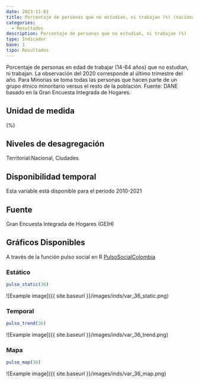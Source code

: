```yaml
---
date: 2023-11-01
title: Porcentaje de personas que no estudian, ni trabajan (%) (nacional)
categories:
  - Resultados
description: Porcentaje de personas que no estudian, ni trabajan (%)
type: Indicador
base: 1
tipo: Resultados
--- 
```


Porcentaje de personas en edad de trabajar (14-64 años) que no estudian, ni trabajan. La observación del 2020 corresponde al último trimestre del año. Para Minorias se toma todas las personas que hacen parte de un grupo étnico minoritario versus el resto de la población.
Fuente: DANE basado en la Gran Encuesta Integrada de Hogares.

## Unidad de medida
(%)

## Niveles de desagregación
Territorial:Nacional, Ciudades

## Disponibilidad temporal
Esta variable está disponible para el periodo 2010-2021

## Fuente
Gran Encuesta Integrada de Hogares (GEIH)

## Gráficos Disponibles

A través de la función pulso social en R [PulsoSocialColombia](https://github.com/pulsosocialcolombia/PulsoSocialColombia)

### Estático

``` R
pulso_static(36)
```

![Example image]({{ site.baseurl }}/images/inds/var_36_static.png)

### Temporal

``` R
pulso_trend(36)
```

![Example image]({{ site.baseurl }}/images/inds/var_36_trend.png)

### Mapa

``` R
pulso_map(36)
```

![Example image]({{ site.baseurl }}/images/inds/var_36_map.png)